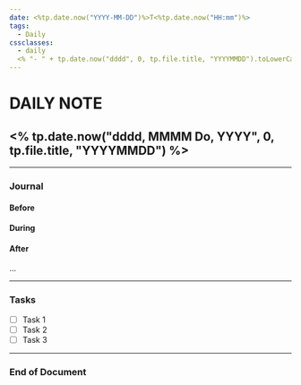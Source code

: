 ```yaml
---
date: <%tp.date.now("YYYY-MM-DD")%>T<%tp.date.now("HH:mm")%>
tags:
  - Daily
cssclasses:
  - daily
  <% "- " + tp.date.now("dddd", 0, tp.file.title, "YYYYMMDD").toLowerCase() %>
---
```

# DAILY NOTE
## <% tp.date.now("dddd, MMMM Do, YYYY", 0, tp.file.title, "YYYYMMDD") %>
***
### Journal
#### Before


#### During


#### After


...
***
### Tasks
- [ ] Task 1
- [ ] Task 2
- [ ] Task 3

***
### End of Document